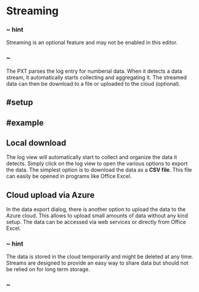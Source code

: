 # Streaming

### ~ hint

Streaming is an optional feature and may not be enabled in this editor.

### ~

The PXT parses the log entry for numberial data. When it detects a data stream, it automatically starts 
collecting and aggregating it. The streamed data can then be download to a file or uploaded to the cloud (optional).

## #setup

## #example

## Local download

The log view will automatically start to collect and organize the data it detects. Simply click on the log view to open the various options
to export the data. The simplest option is to download the data as a **CSV file**. This file can easily be opened in programs like Office Excel.

## Cloud upload via Azure

In the data export dialog, there is another option to upload the data to the Azure cloud. This allows to upload small amounts of data without any kind setup. The data can be accessed via web services or directly from Office Excel.

### ~ hint

The data is stored in the cloud temporarily and might be deleted at any time. Streams are designed to provide an easy way to share data but should not be relied on for long term storage.

### ~